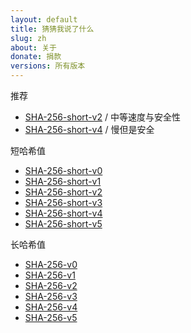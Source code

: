```yaml
---
layout: default
title: 猜猜我说了什么
slug: zh
about: 关于
donate: 捐款
versions: 所有版本
---
```


推荐

+ [SHA-256-short-v2](sha-256-short-v2-zh.html) / 中等速度与安全性
+ [SHA-256-short-v4](sha-256-short-v4-zh.html) / 慢但是安全

短哈希值

+ [SHA-256-short-v0](sha-256-short-v0-zh.html)
+ [SHA-256-short-v1](sha-256-short-v1-zh.html)
+ [SHA-256-short-v2](sha-256-short-v2-zh.html)
+ [SHA-256-short-v3](sha-256-short-v3-zh.html)
+ [SHA-256-short-v4](sha-256-short-v4-zh.html)
+ [SHA-256-short-v5](sha-256-short-v5-zh.html)

长哈希值

+ [SHA-256-v0](sha-256-v0-zh.html)
+ [SHA-256-v1](sha-256-v1-zh.html)
+ [SHA-256-v2](sha-256-v2-zh.html)
+ [SHA-256-v3](sha-256-v3-zh.html)
+ [SHA-256-v4](sha-256-v4-zh.html)
+ [SHA-256-v5](sha-256-v5-zh.html)
